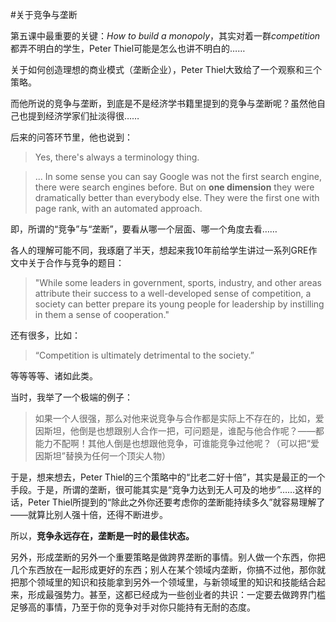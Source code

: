 #关于竞争与垄断

第五课中最重要的关键：*How to build a monopoly*，其实对着一群*competition*都弄不明白的学生，Peter Thiel可能是怎么也讲不明白的……

关于如何创造理想的商业模式（垄断企业），Peter Thiel大致给了一个观察和三个策略。

而他所说的竞争与垄断，到底是不是经济学书籍里提到的竞争与垄断呢？虽然他自己也提到经济学家们扯淡得很……

后来的问答环节里，他也说到：

> Yes, there's always a terminology thing.

> ...  In some sense you can say Google was not the first search engine, there were search engines before. But on **one dimension** they were dramatically better than everybody else. They were the first one with page rank, with an automated approach.

即，所谓的“竞争”与“垄断”，要看从哪一个层面、哪一个角度去看……

各人的理解可能不同，我琢磨了半天，想起来我10年前给学生讲过一系列GRE作文中关于合作与竞争的题目：

> "While some leaders in government, sports, industry, and other areas attribute their success to a well-developed sense of competition, a society can better prepare its young people for leadership by instilling in them a sense of cooperation."

还有很多，比如：

> “Competition is ultimately detrimental to the society.”

等等等等、诸如此类。

当时，我举了一个极端的例子：

> 如果一个人很强，那么对他来说竞争与合作都是实际上不存在的，比如，爱因斯坦，他倒是也想跟别人合作一把，可问题是，谁配与他合作呢？——都能力不配啊！其他人倒是也想跟他竞争，可谁能竞争过他呢？（可以把“爱因斯坦”替换为任何一个顶尖人物）

于是，想来想去，Peter Thiel的三个策略中的“比老二好十倍”，其实是最正的一个手段。于是，所谓的垄断，很可能其实是“竞争力达到无人可及的地步”……这样的话，Peter Thiel所提到的“除此之外你还要考虑你的垄断能持续多久”就容易理解了——就算比别人强十倍，还得不断进步。

所以，**竞争永远存在，垄断是一时的最佳状态。**

另外，形成垄断的另外一个重要策略是做跨界垄断的事情。别人做一个东西，你把几个东西放在一起形成更好的东西；别人在某个领域内垄断，你搞不过他，那你就把那个领域里的知识和技能拿到另外一个领域里，与新领域里的知识和技能结合起来，形成最强势力。甚至，这都已经成为一些创业者的共识：一定要去做跨界门槛足够高的事情，乃至于你的竞争对手对你只能持有无耐的态度。




